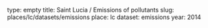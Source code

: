 type: empty
title: Saint Lucia / Emissions of pollutants
slug: places/lc/datasets/emissions
place: lc
dataset: emissions
year: 2014
